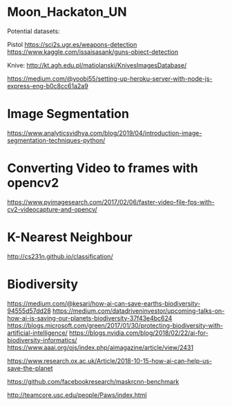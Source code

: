 # Moon_Hackaton_UN

Potential datasets:

Pistol
https://sci2s.ugr.es/weapons-detection
https://www.kaggle.com/issaisasank/guns-object-detection

Knive:
http://kt.agh.edu.pl/matiolanski/KnivesImagesDatabase/


https://medium.com/@yoobi55/setting-up-heroku-server-with-node-js-express-eng-b0c8cc61a2a9

# Image Segmentation
https://www.analyticsvidhya.com/blog/2019/04/introduction-image-segmentation-techniques-python/
# Converting Video to frames with opencv2
https://www.pyimagesearch.com/2017/02/06/faster-video-file-fps-with-cv2-videocapture-and-opencv/
# K-Nearest Neighbour
http://cs231n.github.io/classification/
# Biodiversity
https://medium.com/@kesari/how-ai-can-save-earths-biodiversity-94555d57dd28
https://medium.com/datadriveninvestor/upcoming-talks-on-how-ai-is-saving-our-planets-biodiversity-37f43e4bc624
https://blogs.microsoft.com/green/2017/01/30/protecting-biodiversity-with-artificial-intelligence/
https://blogs.nvidia.com/blog/2018/02/22/ai-for-biodiversity-informatics/
https://www.aaai.org/ojs/index.php/aimagazine/article/view/2431

https://www.research.ox.ac.uk/Article/2018-10-15-how-ai-can-help-us-save-the-planet


https://github.com/facebookresearch/maskrcnn-benchmark


http://teamcore.usc.edu/people/Paws/index.html
